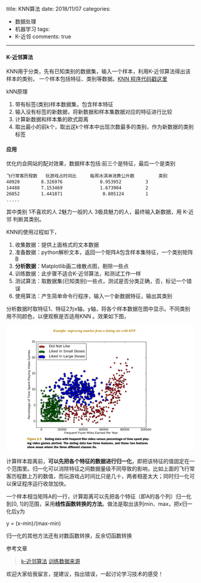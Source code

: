 title: KNN算法
date: 2018/11/07
categories:

- 数据处理
- 机器学习
tags:
-    K-近邻
comments: true
---

#### K-近邻算法
KNN用于分类，先有已知类别的数据集，输入一个样本，利用K-近邻算法得出该样本的类别， 一个样本包括特征、类别等数据。[KNN 程序代码戳这里](https://github.com/lics1216/machineLearning)

kNN原理
1. 带有标签(类别)样本数据集，包含样本特征
2. 输入没有标签的新数据，将新数据和样本集数据对应的特征进行比较
3. 计算新数据和样本集的欧式距离
4. 取出最小的前k个，取出这k个样本中出现次数最多的类别，作为新数据的类别标签
   
#### 应用
优化约会网站的配对效果，数据样本包括:前三个是特征，最后一个是类别
```
飞行常客历程数   玩游戏占时间比     每周冰淇淋消费公升数         类别
40920        8.326976              0.953952        	3        
14488	     7.153469	           1.673904     	2
26052        1.441871	            0.805124	    1
.....
```
其中类别 1不喜欢的人 2魅力一般的人 3极具魅力的人，最终输入新数据，用 K-近邻 判断其类别。

KNN的使用过程如下，
1. 收集数据：提供上面格式的文本数据
2. 准备数据：python解析文本，返回一个矩阵A包含样本集特征，一个类别矩阵B
3. **分析数据**：Matplotlib画二维散点图，剔除一些点
4. 训练数据：此步骤不适合K-近邻算法，和测试工作一样
5. 测试算法：取数据集(已知类别)一些点，测试是否分类正确，否，标记一个错误
6. 使用算法：产生简单命令行程序，输入一个新数据特征，输出其类别

分析数据时取特征1、特征2为x轴，y轴，将各个样本数据在图中显示。不同类别用不同颜色，以便观察是否适用KNN 。效果如下图，

![duck1](/images/20181107/KNN1.png)

计算样本距离前，**可以先把各个特征的数据进行归一化**，即把该特征的值固定在一个范围里。归一化可以消除特征之间数据量级不同导致的影响，比如上面的飞行常客历程数上万的数值，而玩游戏占时间比只是几十，两者相差太大；同时归一化可以保证程序运行收敛加快。

一个样本相当矩阵A的一行，计算距离可以先把各个特征（即A的各个列）归一化到[0, 1]的范围，采用**线性函数转换的方法**。做法是取出该列min、max，把x归一化后y为

y = (x-min)/(max-min)

归一化的其他方法还有对数函数转换，反余切函数转换

参考文章

>[k-近邻算法](https://github.com/apachecn/AiLearning/blob/master/docs/ml/2.k-%E8%BF%91%E9%82%BB%E7%AE%97%E6%B3%95.md)
>[训练数据来源](https://github.com/apachecn/data/tree/master/%E6%9C%BA%E5%99%A8%E5%AD%A6%E4%B9%A0)

欢迎大家给我留言，提建议，指出错误，一起讨论学习技术的感受！